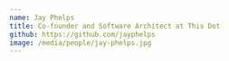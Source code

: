```yaml
---
name: Jay Phelps
title: Co-founder and Software Architect at This Dot 
github: https://github.com/jayphelps
image: /media/people/jay-phelps.jpg
---
```

